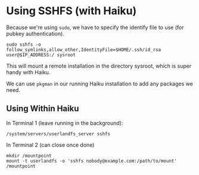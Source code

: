 Using SSHFS (with Haiku)
========================

Because we're using `sudo`, we have to specify the identify file to use (for pubkey authentication).

```
sudo sshfs -o follow_symlinks,allow_other,IdentityFile=$HOME/.ssh/id_rsa user@$IP_ADDRESS:/ sysroot
```

This will mount a remote installation in the directory sysroot, which is super handy with Haiku.

We can use `pkgman` in our running Haiku installation to add any packages we need.

Using Within Haiku
------------------

In Terminal 1 (leave running in the background):
```
/system/servers/userlandfs_server sshfs
```

In Terminal 2 (can close once done)
```
mkdir /mountpoint
mount -t userlandfs -o 'sshfs nobody@example.com:/path/to/mount' /mountpoint
```
